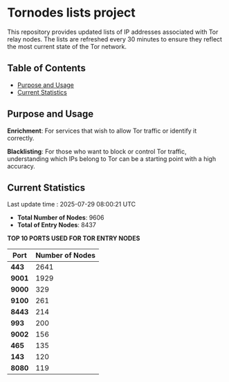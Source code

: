 # Tornodes lists project

This repository provides updated lists of IP addresses associated with Tor relay nodes. The lists are refreshed every 30 minutes to ensure they reflect the most current state of the Tor network.

## Table of Contents

- [Purpose and Usage](#purpose-and-usage)
- [Current Statistics](#current-statistics)


## Purpose and Usage

**Enrichment**: For services that wish to allow Tor traffic or identify it correctly.

**Blacklisting**: For those who want to block or control Tor traffic, understanding which IPs belong to Tor can be a starting point with a high accuracy.

## Current Statistics

Last update time : 2025-07-29 08:00:21 UTC

- **Total Number of Nodes**: 9606
- **Total of Entry Nodes**: 8437

**TOP 10 PORTS USED FOR TOR ENTRY NODES**

| **Port** | **Number of Nodes** |
|------|-----------------|
| **443**   | 2641  |
| **9001**   | 1929  |
| **9000**   | 329  |
| **9100**   | 261  |
| **8443**   | 214  |
| **993**   | 200  |
| **9002**   | 156  |
| **465**   | 135  |
| **143**   | 120  |
| **8080**   | 119  |

